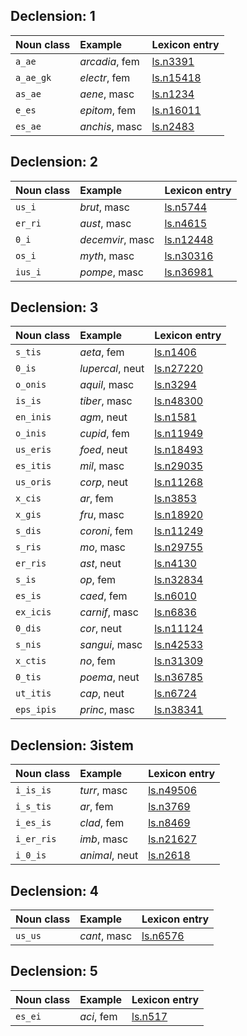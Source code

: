 

## Declension: 1


| Noun class | Example     | Lexicon entry |
| :------------- | :------------- |  :------------- |
| `a_ae`| *arcadia*, fem | [ls.n3391](http://folio2.furman.edu/lewis-short/?urn=urn:cite2:hmt:ls.markdown:n3391) | 
| `a_ae_gk`| *electr*, fem | [ls.n15418](http://folio2.furman.edu/lewis-short/?urn=urn:cite2:hmt:ls.markdown:n15418) | 
| `as_ae`| *aene*, masc | [ls.n1234](http://folio2.furman.edu/lewis-short/?urn=urn:cite2:hmt:ls.markdown:n1234) | 
| `e_es`| *epitom*, fem | [ls.n16011](http://folio2.furman.edu/lewis-short/?urn=urn:cite2:hmt:ls.markdown:n16011) | 
| `es_ae`| *anchis*, masc | [ls.n2483](http://folio2.furman.edu/lewis-short/?urn=urn:cite2:hmt:ls.markdown:n2483) | 

## Declension: 2


| Noun class | Example     | Lexicon entry |
| :------------- | :------------- |  :------------- |
| `us_i`| *brut*, masc | [ls.n5744](http://folio2.furman.edu/lewis-short/?urn=urn:cite2:hmt:ls.markdown:n5744) | 
| `er_ri`| *aust*, masc | [ls.n4615](http://folio2.furman.edu/lewis-short/?urn=urn:cite2:hmt:ls.markdown:n4615) | 
| `0_i`| *decemvir*, masc | [ls.n12448](http://folio2.furman.edu/lewis-short/?urn=urn:cite2:hmt:ls.markdown:n12448) | 
| `os_i`| *myth*, masc | [ls.n30316](http://folio2.furman.edu/lewis-short/?urn=urn:cite2:hmt:ls.markdown:n30316) | 
| `ius_i`| *pompe*, masc | [ls.n36981](http://folio2.furman.edu/lewis-short/?urn=urn:cite2:hmt:ls.markdown:n36981) | 

## Declension: 3


| Noun class | Example     | Lexicon entry |
| :------------- | :------------- |  :------------- |
| `s_tis`| *aeta*, fem | [ls.n1406](http://folio2.furman.edu/lewis-short/?urn=urn:cite2:hmt:ls.markdown:n1406) | 
| `0_is`| *lupercal*, neut | [ls.n27220](http://folio2.furman.edu/lewis-short/?urn=urn:cite2:hmt:ls.markdown:n27220) | 
| `o_onis`| *aquil*, masc | [ls.n3294](http://folio2.furman.edu/lewis-short/?urn=urn:cite2:hmt:ls.markdown:n3294) | 
| `is_is`| *tiber*, masc | [ls.n48300](http://folio2.furman.edu/lewis-short/?urn=urn:cite2:hmt:ls.markdown:n48300) | 
| `en_inis`| *agm*, neut | [ls.n1581](http://folio2.furman.edu/lewis-short/?urn=urn:cite2:hmt:ls.markdown:n1581) | 
| `o_inis`| *cupid*, fem | [ls.n11949](http://folio2.furman.edu/lewis-short/?urn=urn:cite2:hmt:ls.markdown:n11949) | 
| `us_eris`| *foed*, neut | [ls.n18493](http://folio2.furman.edu/lewis-short/?urn=urn:cite2:hmt:ls.markdown:n18493) | 
| `es_itis`| *mil*, masc | [ls.n29035](http://folio2.furman.edu/lewis-short/?urn=urn:cite2:hmt:ls.markdown:n29035) | 
| `us_oris`| *corp*, neut | [ls.n11268](http://folio2.furman.edu/lewis-short/?urn=urn:cite2:hmt:ls.markdown:n11268) | 
| `x_cis`| *ar*, fem | [ls.n3853](http://folio2.furman.edu/lewis-short/?urn=urn:cite2:hmt:ls.markdown:n3853) | 
| `x_gis`| *fru*, masc | [ls.n18920](http://folio2.furman.edu/lewis-short/?urn=urn:cite2:hmt:ls.markdown:n18920) | 
| `s_dis`| *coroni*, fem | [ls.n11249](http://folio2.furman.edu/lewis-short/?urn=urn:cite2:hmt:ls.markdown:n11249) | 
| `s_ris`| *mo*, masc | [ls.n29755](http://folio2.furman.edu/lewis-short/?urn=urn:cite2:hmt:ls.markdown:n29755) | 
| `er_ris`| *ast*, neut | [ls.n4130](http://folio2.furman.edu/lewis-short/?urn=urn:cite2:hmt:ls.markdown:n4130) | 
| `s_is`| *op*, fem | [ls.n32834](http://folio2.furman.edu/lewis-short/?urn=urn:cite2:hmt:ls.markdown:n32834) | 
| `es_is`| *caed*, fem | [ls.n6010](http://folio2.furman.edu/lewis-short/?urn=urn:cite2:hmt:ls.markdown:n6010) | 
| `ex_icis`| *carnif*, masc | [ls.n6836](http://folio2.furman.edu/lewis-short/?urn=urn:cite2:hmt:ls.markdown:n6836) | 
| `0_dis`| *cor*, neut | [ls.n11124](http://folio2.furman.edu/lewis-short/?urn=urn:cite2:hmt:ls.markdown:n11124) | 
| `s_nis`| *sangui*, masc | [ls.n42533](http://folio2.furman.edu/lewis-short/?urn=urn:cite2:hmt:ls.markdown:n42533) | 
| `x_ctis`| *no*, fem | [ls.n31309](http://folio2.furman.edu/lewis-short/?urn=urn:cite2:hmt:ls.markdown:n31309) | 
| `0_tis`| *poema*, neut | [ls.n36785](http://folio2.furman.edu/lewis-short/?urn=urn:cite2:hmt:ls.markdown:n36785) | 
| `ut_itis`| *cap*, neut | [ls.n6724](http://folio2.furman.edu/lewis-short/?urn=urn:cite2:hmt:ls.markdown:n6724) | 
| `eps_ipis`| *princ*, masc | [ls.n38341](http://folio2.furman.edu/lewis-short/?urn=urn:cite2:hmt:ls.markdown:n38341) | 

## Declension: 3istem


| Noun class | Example     | Lexicon entry |
| :------------- | :------------- |  :------------- |
| `i_is_is`| *turr*, masc | [ls.n49506](http://folio2.furman.edu/lewis-short/?urn=urn:cite2:hmt:ls.markdown:n49506) | 
| `i_s_tis`| *ar*, fem | [ls.n3769](http://folio2.furman.edu/lewis-short/?urn=urn:cite2:hmt:ls.markdown:n3769) | 
| `i_es_is`| *clad*, fem | [ls.n8469](http://folio2.furman.edu/lewis-short/?urn=urn:cite2:hmt:ls.markdown:n8469) | 
| `i_er_ris`| *imb*, masc | [ls.n21627](http://folio2.furman.edu/lewis-short/?urn=urn:cite2:hmt:ls.markdown:n21627) | 
| `i_0_is`| *animal*, neut | [ls.n2618](http://folio2.furman.edu/lewis-short/?urn=urn:cite2:hmt:ls.markdown:n2618) | 

## Declension: 4


| Noun class | Example     | Lexicon entry |
| :------------- | :------------- |  :------------- |
| `us_us`| *cant*, masc | [ls.n6576](http://folio2.furman.edu/lewis-short/?urn=urn:cite2:hmt:ls.markdown:n6576) | 

## Declension: 5


| Noun class | Example     | Lexicon entry |
| :------------- | :------------- |  :------------- |
| `es_ei`| *aci*, fem | [ls.n517](http://folio2.furman.edu/lewis-short/?urn=urn:cite2:hmt:ls.markdown:n517) | 